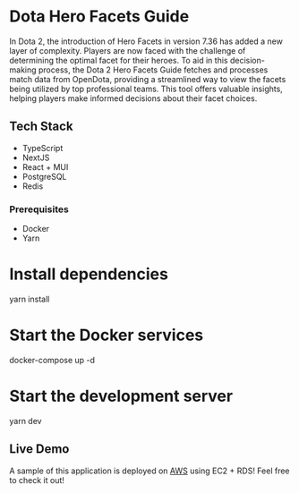 # Dota Hero Facets Guide

In Dota 2, the introduction of Hero Facets in version 7.36 has added a new layer of complexity. Players are now faced with the challenge of determining the optimal facet for their heroes. To aid in this decision-making process, the Dota 2 Hero Facets Guide fetches and processes match data from OpenDota, providing a streamlined way to view the facets being utilized by top professional teams. This tool offers valuable insights, helping players make informed decisions about their facet choices.

## Tech Stack

- TypeScript
- NextJS
- React + MUI
- PostgreSQL
- Redis

### Prerequisites
- Docker
- Yarn

# Install dependencies
yarn install

# Start the Docker services
docker-compose up -d

# Start the development server
yarn dev

## Live Demo

A sample of this application is deployed on [AWS](http://dota2facets.kevinof.com/) using EC2 + RDS! Feel free to check it out!
